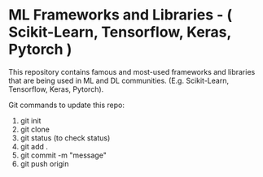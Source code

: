 # ML Frameworks and Libraries - ( Scikit-Learn, Tensorflow, Keras, Pytorch )
This repository contains famous and most-used frameworks and libraries that are being used in ML and DL communities. (E.g. Scikit-Learn, Tensorflow, Keras, Pytorch).


Git commands to update this repo:
1. git init
2. git clone <url> 
3. git status (to check status)
4. git add .
5. git commit -m "message"
6. git push origin <main>
